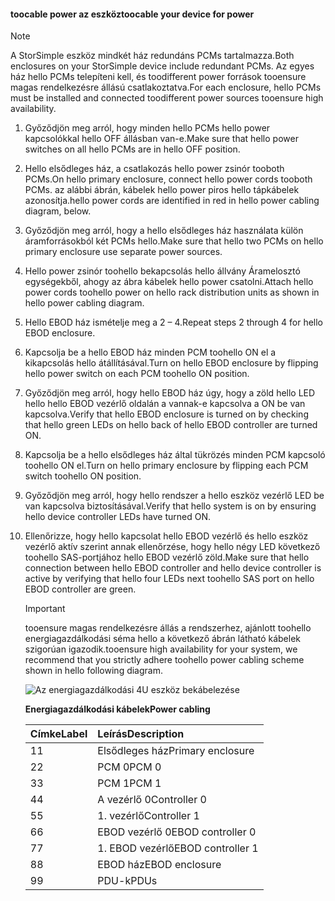 <!--author=alkohli last changed: 9/16/15-->


#### <a name="toocable-your-device-for-power"></a><span data-ttu-id="6f91b-101">toocable power az eszköz</span><span class="sxs-lookup"><span data-stu-id="6f91b-101">toocable your device for power</span></span>
> [!NOTE]
> <span data-ttu-id="6f91b-102">A StorSimple eszköz mindkét ház redundáns PCMs tartalmazza.</span><span class="sxs-lookup"><span data-stu-id="6f91b-102">Both enclosures on your StorSimple device include redundant PCMs.</span></span> <span data-ttu-id="6f91b-103">Az egyes ház hello PCMs telepíteni kell, és toodifferent power források tooensure magas rendelkezésre állású csatlakoztatva.</span><span class="sxs-lookup"><span data-stu-id="6f91b-103">For each enclosure, hello PCMs must be installed and connected toodifferent power sources tooensure high availability.</span></span>
> 
> 

1. <span data-ttu-id="6f91b-104">Győződjön meg arról, hogy minden hello PCMs hello power kapcsolókkal hello OFF állásban van-e.</span><span class="sxs-lookup"><span data-stu-id="6f91b-104">Make sure that hello power switches on all hello PCMs are in hello OFF position.</span></span>
2. <span data-ttu-id="6f91b-105">Hello elsődleges ház, a csatlakozás hello power zsinór tooboth PCMs.</span><span class="sxs-lookup"><span data-stu-id="6f91b-105">On hello primary enclosure, connect hello power cords tooboth PCMs.</span></span> <span data-ttu-id="6f91b-106">az alábbi ábrán, kábelek hello power piros hello tápkábelek azonosítja.</span><span class="sxs-lookup"><span data-stu-id="6f91b-106">hello power cords are identified in red in hello power cabling diagram, below.</span></span>
3. <span data-ttu-id="6f91b-107">Győződjön meg arról, hogy a hello elsődleges ház használata külön áramforrásokból két PCMs hello.</span><span class="sxs-lookup"><span data-stu-id="6f91b-107">Make sure that hello two PCMs on hello primary enclosure use separate power sources.</span></span>
4. <span data-ttu-id="6f91b-108">Hello power zsinór toohello bekapcsolás hello állvány Áramelosztó egységekből, ahogy az ábra kábelek hello power csatolni.</span><span class="sxs-lookup"><span data-stu-id="6f91b-108">Attach hello power cords toohello power on hello rack distribution units as shown in hello power cabling diagram.</span></span>
5. <span data-ttu-id="6f91b-109">Hello EBOD ház ismételje meg a 2 – 4.</span><span class="sxs-lookup"><span data-stu-id="6f91b-109">Repeat steps 2 through 4 for hello EBOD enclosure.</span></span>
6. <span data-ttu-id="6f91b-110">Kapcsolja be a hello EBOD ház minden PCM toohello ON el a kikapcsolás hello átállításával.</span><span class="sxs-lookup"><span data-stu-id="6f91b-110">Turn on hello EBOD enclosure by flipping hello power switch on each PCM toohello ON position.</span></span>
7. <span data-ttu-id="6f91b-111">Győződjön meg arról, hogy hello EBOD ház úgy, hogy a zöld hello LED hello hello EBOD vezérlő oldalán a vannak-e kapcsolva a ON be van kapcsolva.</span><span class="sxs-lookup"><span data-stu-id="6f91b-111">Verify that hello EBOD enclosure is turned on by checking that hello green LEDs on hello back of hello EBOD controller are turned ON.</span></span>
8. <span data-ttu-id="6f91b-112">Kapcsolja be a hello elsődleges ház által tükrözés minden PCM kapcsoló toohello ON el.</span><span class="sxs-lookup"><span data-stu-id="6f91b-112">Turn on hello primary enclosure by flipping each PCM switch toohello ON position.</span></span>
9. <span data-ttu-id="6f91b-113">Győződjön meg arról, hogy hello rendszer a hello eszköz vezérlő LED be van kapcsolva biztosításával.</span><span class="sxs-lookup"><span data-stu-id="6f91b-113">Verify that hello system is on by ensuring hello device controller LEDs have turned ON.</span></span>
10. <span data-ttu-id="6f91b-114">Ellenőrizze, hogy hello kapcsolat hello EBOD vezérlő és hello eszköz vezérlő aktív szerint annak ellenőrzése, hogy hello négy LED következő toohello SAS-portjához hello EBOD vezérlő zöld.</span><span class="sxs-lookup"><span data-stu-id="6f91b-114">Make sure that hello connection between hello EBOD controller and hello device controller is active by verifying that hello four LEDs next toohello SAS port on hello EBOD controller are green.</span></span>
    
    > [!IMPORTANT]
    > <span data-ttu-id="6f91b-115">tooensure magas rendelkezésre állás a rendszerhez, ajánlott toohello energiagazdálkodási séma hello a következő ábrán látható kábelek szigorúan igazodik.</span><span class="sxs-lookup"><span data-stu-id="6f91b-115">tooensure high availability for your system, we recommend that you strictly adhere toohello power cabling scheme shown in hello following diagram.</span></span>
    > 
    > 
    
    ![Az energiagazdálkodási 4U eszköz bekábelezése](./media/storsimple-cable-8600-for-power/HCSCableYour4UDeviceforPower.png)
    
    <span data-ttu-id="6f91b-117">**Energiagazdálkodási kábelek**</span><span class="sxs-lookup"><span data-stu-id="6f91b-117">**Power cabling**</span></span>
    
    | <span data-ttu-id="6f91b-118">Címke</span><span class="sxs-lookup"><span data-stu-id="6f91b-118">Label</span></span> | <span data-ttu-id="6f91b-119">Leírás</span><span class="sxs-lookup"><span data-stu-id="6f91b-119">Description</span></span> |
    |:--- |:--- |
    | <span data-ttu-id="6f91b-120">1</span><span class="sxs-lookup"><span data-stu-id="6f91b-120">1</span></span> |<span data-ttu-id="6f91b-121">Elsődleges ház</span><span class="sxs-lookup"><span data-stu-id="6f91b-121">Primary enclosure</span></span> |
    | <span data-ttu-id="6f91b-122">2</span><span class="sxs-lookup"><span data-stu-id="6f91b-122">2</span></span> |<span data-ttu-id="6f91b-123">PCM 0</span><span class="sxs-lookup"><span data-stu-id="6f91b-123">PCM 0</span></span> |
    | <span data-ttu-id="6f91b-124">3</span><span class="sxs-lookup"><span data-stu-id="6f91b-124">3</span></span> |<span data-ttu-id="6f91b-125">PCM 1</span><span class="sxs-lookup"><span data-stu-id="6f91b-125">PCM 1</span></span> |
    | <span data-ttu-id="6f91b-126">4</span><span class="sxs-lookup"><span data-stu-id="6f91b-126">4</span></span> |<span data-ttu-id="6f91b-127">A vezérlő 0</span><span class="sxs-lookup"><span data-stu-id="6f91b-127">Controller 0</span></span> |
    | <span data-ttu-id="6f91b-128">5</span><span class="sxs-lookup"><span data-stu-id="6f91b-128">5</span></span> |<span data-ttu-id="6f91b-129">1. vezérlő</span><span class="sxs-lookup"><span data-stu-id="6f91b-129">Controller 1</span></span> |
    | <span data-ttu-id="6f91b-130">6</span><span class="sxs-lookup"><span data-stu-id="6f91b-130">6</span></span> |<span data-ttu-id="6f91b-131">EBOD vezérlő 0</span><span class="sxs-lookup"><span data-stu-id="6f91b-131">EBOD controller 0</span></span> |
    | <span data-ttu-id="6f91b-132">7</span><span class="sxs-lookup"><span data-stu-id="6f91b-132">7</span></span> |<span data-ttu-id="6f91b-133">1. EBOD vezérlő</span><span class="sxs-lookup"><span data-stu-id="6f91b-133">EBOD controller 1</span></span> |
    | <span data-ttu-id="6f91b-134">8</span><span class="sxs-lookup"><span data-stu-id="6f91b-134">8</span></span> |<span data-ttu-id="6f91b-135">EBOD ház</span><span class="sxs-lookup"><span data-stu-id="6f91b-135">EBOD enclosure</span></span> |
    | <span data-ttu-id="6f91b-136">9</span><span class="sxs-lookup"><span data-stu-id="6f91b-136">9</span></span> |<span data-ttu-id="6f91b-137">PDU-k</span><span class="sxs-lookup"><span data-stu-id="6f91b-137">PDUs</span></span> |

